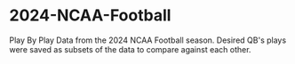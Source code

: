 # 2024-NCAA-Football
Play By Play Data from the 2024 NCAA Football season. Desired QB's plays were saved as subsets of the data to compare against each other.
